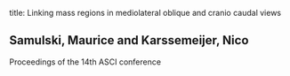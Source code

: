 title: Linking mass regions in mediolateral oblique and cranio caudal views

## Samulski, Maurice and Karssemeijer, Nico
Proceedings of the 14th ASCI conference

